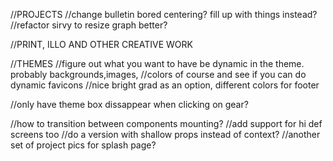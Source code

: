 //PROJECTS
//change bulletin bored centering? fill up with things instead?
//refactor sirvy to resize graph better?

//PRINT, ILLO AND OTHER CREATIVE WORK

//THEMES
//figure out what you want to have be dynamic in the theme. probably backgrounds,images,
//colors of course and see if you can do dynamic favicons
//nice bright grad as an option, different colors for footer

//only have theme box dissappear when clicking on gear?

//how to transition between components mounting?
//add support for hi def screens too
//do a version with shallow props instead of context?
//another set of project pics for splash page?
